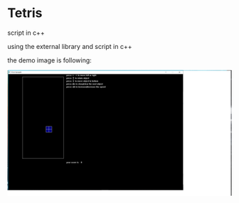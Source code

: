 # Tetris
script in c++

using the external library and script in c++

the demo image is following:

![image](https://github.com/YiShan8787/Tetris/blob/master/demo.png)
